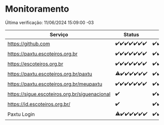 # Monitoramento

Última verificação: 11/06/2024 15:09:00 -03

|Serviço|Status|Últimas 24h|
|---|---|---|
|https://github.com|<span title="2024-06-04: OK=24">✔️</span><span title="2024-06-05: OK=24">✔️</span><span title="2024-06-06: OK=24">✔️</span><span title="2024-06-07: OK=24">✔️</span><span title="2024-06-08: OK=24">✔️</span><span title="2024-06-09: OK=24">✔️</span><span title="2024-06-10: OK=19">✔️</span>|<span title="10/06/2024 15:09:00 -03 : 200">✔️</span><span title="10/06/2024 16:05:00 -03 : 200">✔️</span><span title="10/06/2024 17:07:00 -03 : 200">✔️</span><span title="10/06/2024 18:07:00 -03 : 200">✔️</span><span title="10/06/2024 19:08:00 -03 : 200">✔️</span><span title="10/06/2024 20:06:00 -03 : 200">✔️</span><span title="10/06/2024 21:33:00 -03 : 200">✔️</span><span title="10/06/2024 22:54:00 -03 : 200">✔️</span><span title="10/06/2024 23:26:00 -03 : 200">✔️</span><span title="11/06/2024 00:08:00 -03 : 200">✔️</span><span title="11/06/2024 01:08:00 -03 : 200">✔️</span><span title="11/06/2024 02:08:00 -03 : 200">✔️</span><span title="11/06/2024 03:09:00 -03 : 200">✔️</span><span title="11/06/2024 04:07:00 -03 : 200">✔️</span><span title="11/06/2024 05:10:00 -03 : 200">✔️</span><span title="11/06/2024 06:08:00 -03 : 200">✔️</span><span title="11/06/2024 07:08:00 -03 : 200">✔️</span><span title="11/06/2024 08:07:00 -03 : 200">✔️</span><span title="11/06/2024 09:13:00 -03 : 200">✔️</span><span title="11/06/2024 10:10:00 -03 : 200">✔️</span><span title="11/06/2024 11:07:00 -03 : 200">✔️</span><span title="11/06/2024 12:06:00 -03 : 200">✔️</span><span title="11/06/2024 13:09:00 -03 : 200">✔️</span><span title="11/06/2024 14:06:00 -03 : 200">✔️</span><span title="11/06/2024 15:09:00 -03 : 200">✔️</span>|
|https://paxtu.escoteiros.org.br|<span title="2024-06-04: OK=24">✔️</span><span title="2024-06-05: OK=24">✔️</span><span title="2024-06-06: OK=24">✔️</span><span title="2024-06-07: OK=24">✔️</span><span title="2024-06-08: OK=24">✔️</span><span title="2024-06-09: OK=24">✔️</span><span title="2024-06-10: OK=19">✔️</span>|<span title="10/06/2024 15:09:00 -03 : 200">✔️</span><span title="10/06/2024 16:05:00 -03 : 200">✔️</span><span title="10/06/2024 17:07:00 -03 : 200">✔️</span><span title="10/06/2024 18:07:00 -03 : 200">✔️</span><span title="10/06/2024 19:08:00 -03 : 200">✔️</span><span title="10/06/2024 20:06:00 -03 : 200">✔️</span><span title="10/06/2024 21:33:00 -03 : 200">✔️</span><span title="10/06/2024 22:54:00 -03 : 200">✔️</span><span title="10/06/2024 23:26:00 -03 : 200">✔️</span><span title="11/06/2024 00:08:00 -03 : 200">✔️</span><span title="11/06/2024 01:08:00 -03 : 200">✔️</span><span title="11/06/2024 02:08:00 -03 : 200">✔️</span><span title="11/06/2024 03:09:00 -03 : 200">✔️</span><span title="11/06/2024 04:07:00 -03 : 200">✔️</span><span title="11/06/2024 05:10:00 -03 : 200">✔️</span><span title="11/06/2024 06:08:00 -03 : 200">✔️</span><span title="11/06/2024 07:08:00 -03 : 200">✔️</span><span title="11/06/2024 08:07:00 -03 : 200">✔️</span><span title="11/06/2024 09:13:00 -03 : 200">✔️</span><span title="11/06/2024 10:10:00 -03 : 200">✔️</span><span title="11/06/2024 11:07:00 -03 : 200">✔️</span><span title="11/06/2024 12:06:00 -03 : 200">✔️</span><span title="11/06/2024 13:09:00 -03 : 200">✔️</span><span title="11/06/2024 14:06:00 -03 : 200">✔️</span><span title="11/06/2024 15:09:00 -03 : 200">✔️</span>|
|https://escoteiros.org.br|<span title="2024-06-04: OK=24">✔️</span><span title="2024-06-05: OK=24">✔️</span><span title="2024-06-06: OK=24">✔️</span><span title="2024-06-07: OK=24">✔️</span><span title="2024-06-08: OK=24">✔️</span><span title="2024-06-09: OK=24">✔️</span><span title="2024-06-10: OK=19">✔️</span>|<span title="10/06/2024 15:09:00 -03 : 200">✔️</span><span title="10/06/2024 16:05:00 -03 : 200">✔️</span><span title="10/06/2024 17:07:00 -03 : 200">✔️</span><span title="10/06/2024 18:07:00 -03 : 200">✔️</span><span title="10/06/2024 19:08:00 -03 : 200">✔️</span><span title="10/06/2024 20:06:00 -03 : 200">✔️</span><span title="10/06/2024 21:33:00 -03 : 200">✔️</span><span title="10/06/2024 22:54:00 -03 : 200">✔️</span><span title="10/06/2024 23:26:00 -03 : 200">✔️</span><span title="11/06/2024 00:08:00 -03 : 200">✔️</span><span title="11/06/2024 01:08:00 -03 : 200">✔️</span><span title="11/06/2024 02:08:00 -03 : 200">✔️</span><span title="11/06/2024 03:09:00 -03 : 200">✔️</span><span title="11/06/2024 04:07:00 -03 : 200">✔️</span><span title="11/06/2024 05:10:00 -03 : 200">✔️</span><span title="11/06/2024 06:08:00 -03 : 200">✔️</span><span title="11/06/2024 07:08:00 -03 : 200">✔️</span><span title="11/06/2024 08:07:00 -03 : 200">✔️</span><span title="11/06/2024 09:13:00 -03 : 200">✔️</span><span title="11/06/2024 10:10:00 -03 : 200">✔️</span><span title="11/06/2024 11:07:00 -03 : 200">✔️</span><span title="11/06/2024 12:06:00 -03 : 200">✔️</span><span title="11/06/2024 13:09:00 -03 : 200">✔️</span><span title="11/06/2024 14:07:00 -03 : 200">✔️</span><span title="11/06/2024 15:09:00 -03 : 200">✔️</span>|
|https://paxtu.escoteiros.org.br/paxtu|<span title="2024-06-04: OK=23, Falhas=1">⚠️</span><span title="2024-06-05: OK=24">✔️</span><span title="2024-06-06: OK=24">✔️</span><span title="2024-06-07: OK=24">✔️</span><span title="2024-06-08: OK=24">✔️</span><span title="2024-06-09: OK=24">✔️</span><span title="2024-06-10: OK=19">✔️</span>|<span title="10/06/2024 15:09:00 -03 : 200">✔️</span><span title="10/06/2024 16:05:00 -03 : 200">✔️</span><span title="10/06/2024 17:07:00 -03 : 200">✔️</span><span title="10/06/2024 18:07:00 -03 : 200">✔️</span><span title="10/06/2024 19:08:00 -03 : 200">✔️</span><span title="10/06/2024 20:06:00 -03 : 200">✔️</span><span title="10/06/2024 21:33:00 -03 : 200">✔️</span><span title="10/06/2024 22:54:00 -03 : 200">✔️</span><span title="10/06/2024 23:26:00 -03 : 200">✔️</span><span title="11/06/2024 00:08:00 -03 : 200">✔️</span><span title="11/06/2024 01:08:00 -03 : 200">✔️</span><span title="11/06/2024 02:08:00 -03 : 200">✔️</span><span title="11/06/2024 03:09:00 -03 : 200">✔️</span><span title="11/06/2024 04:07:00 -03 : 200">✔️</span><span title="11/06/2024 05:10:00 -03 : 200">✔️</span><span title="11/06/2024 06:08:00 -03 : 200">✔️</span><span title="11/06/2024 07:08:00 -03 : 200">✔️</span><span title="11/06/2024 08:07:00 -03 : 200">✔️</span><span title="11/06/2024 09:13:00 -03 : 200">✔️</span><span title="11/06/2024 10:10:00 -03 : 200">✔️</span><span title="11/06/2024 11:07:00 -03 : 200">✔️</span><span title="11/06/2024 12:06:00 -03 : 200">✔️</span><span title="11/06/2024 13:09:00 -03 : 200">✔️</span><span title="11/06/2024 14:07:00 -03 : 200">✔️</span><span title="11/06/2024 15:09:00 -03 : 200">✔️</span>|
|https://paxtu.escoteiros.org.br/meupaxtu|<span title="2024-06-04: OK=24">✔️</span><span title="2024-06-05: OK=24">✔️</span><span title="2024-06-06: OK=24">✔️</span><span title="2024-06-07: OK=24">✔️</span><span title="2024-06-08: OK=24">✔️</span><span title="2024-06-09: OK=24">✔️</span><span title="2024-06-10: OK=19">✔️</span>|<span title="10/06/2024 15:09:00 -03 : 200">✔️</span><span title="10/06/2024 16:05:00 -03 : 200">✔️</span><span title="10/06/2024 17:07:00 -03 : 200">✔️</span><span title="10/06/2024 18:07:00 -03 : 200">✔️</span><span title="10/06/2024 19:08:00 -03 : 200">✔️</span><span title="10/06/2024 20:06:00 -03 : 200">✔️</span><span title="10/06/2024 21:33:00 -03 : 200">✔️</span><span title="10/06/2024 22:54:00 -03 : 200">✔️</span><span title="10/06/2024 23:26:00 -03 : 200">✔️</span><span title="11/06/2024 00:08:00 -03 : 200">✔️</span><span title="11/06/2024 01:08:00 -03 : 200">✔️</span><span title="11/06/2024 02:08:00 -03 : 200">✔️</span><span title="11/06/2024 03:09:00 -03 : 200">✔️</span><span title="11/06/2024 04:07:00 -03 : 200">✔️</span><span title="11/06/2024 05:10:00 -03 : 200">✔️</span><span title="11/06/2024 06:08:00 -03 : 200">✔️</span><span title="11/06/2024 07:08:00 -03 : 200">✔️</span><span title="11/06/2024 08:07:00 -03 : 200">✔️</span><span title="11/06/2024 09:13:00 -03 : 200">✔️</span><span title="11/06/2024 10:10:00 -03 : 200">✔️</span><span title="11/06/2024 11:07:00 -03 : 200">✔️</span><span title="11/06/2024 12:06:00 -03 : 200">✔️</span><span title="11/06/2024 13:09:00 -03 : 200">✔️</span><span title="11/06/2024 14:07:00 -03 : 200">✔️</span><span title="11/06/2024 15:09:00 -03 : 200">✔️</span>|
|https://sigue.escoteiros.org.br/siguenacional|<span title="2024-06-10: OK=9">✔️</span>|<span title="10/06/2024 15:09:00 -03 : 200">✔️</span><span title="10/06/2024 16:05:00 -03 : 200">✔️</span><span title="10/06/2024 17:07:00 -03 : 200">✔️</span><span title="10/06/2024 18:07:00 -03 : 200">✔️</span><span title="10/06/2024 19:08:00 -03 : 200">✔️</span><span title="10/06/2024 20:06:00 -03 : 200">✔️</span><span title="10/06/2024 21:33:00 -03 : 200">✔️</span><span title="10/06/2024 22:54:00 -03 : 200">✔️</span><span title="10/06/2024 23:26:00 -03 : 200">✔️</span><span title="11/06/2024 00:08:00 -03 : 200">✔️</span><span title="11/06/2024 01:08:00 -03 : 200">✔️</span><span title="11/06/2024 02:08:00 -03 : 200">✔️</span><span title="11/06/2024 03:09:00 -03 : 200">✔️</span><span title="11/06/2024 04:07:00 -03 : 200">✔️</span><span title="11/06/2024 05:10:00 -03 : 200">✔️</span><span title="11/06/2024 06:08:00 -03 : 200">✔️</span><span title="11/06/2024 07:08:00 -03 : 200">✔️</span><span title="11/06/2024 08:07:00 -03 : 200">✔️</span><span title="11/06/2024 09:13:00 -03 : 200">✔️</span><span title="11/06/2024 10:10:00 -03 : 200">✔️</span><span title="11/06/2024 11:07:00 -03 : 200">✔️</span><span title="11/06/2024 12:06:00 -03 : 200">✔️</span><span title="11/06/2024 13:09:00 -03 : 200">✔️</span><span title="11/06/2024 14:07:00 -03 : 200">✔️</span><span title="11/06/2024 15:09:00 -03 : 200">✔️</span>|
|https://id.escoteiros.org.br/|<span title="2024-06-10: OK=9">✔️</span>|<span title="10/06/2024 15:09:00 -03 : 200">✔️</span><span title="10/06/2024 16:05:00 -03 : 200">✔️</span><span title="10/06/2024 17:07:00 -03 : 200">✔️</span><span title="10/06/2024 18:07:00 -03 : 200">✔️</span><span title="10/06/2024 19:08:00 -03 : 200">✔️</span><span title="10/06/2024 20:06:00 -03 : 200">✔️</span><span title="10/06/2024 21:33:00 -03 : 200">✔️</span><span title="10/06/2024 22:54:00 -03 : 200">✔️</span><span title="10/06/2024 23:26:00 -03 : 200">✔️</span><span title="11/06/2024 00:08:00 -03 : 200">✔️</span><span title="11/06/2024 01:08:00 -03 : 200">✔️</span><span title="11/06/2024 02:08:00 -03 : 200">✔️</span><span title="11/06/2024 03:09:00 -03 : 200">✔️</span><span title="11/06/2024 04:07:00 -03 : 200">✔️</span><span title="11/06/2024 05:10:00 -03 : 200">✔️</span><span title="11/06/2024 06:08:00 -03 : 200">✔️</span><span title="11/06/2024 07:08:00 -03 : 200">✔️</span><span title="11/06/2024 08:07:00 -03 : 200">✔️</span><span title="11/06/2024 09:13:00 -03 : 200">✔️</span><span title="11/06/2024 10:10:00 -03 : 200">✔️</span><span title="11/06/2024 11:07:00 -03 : 200">✔️</span><span title="11/06/2024 12:06:00 -03 : 200">✔️</span><span title="11/06/2024 13:09:00 -03 : 200">✔️</span><span title="11/06/2024 14:07:00 -03 : 200">✔️</span><span title="11/06/2024 15:09:00 -03 : 200">✔️</span>|
|Paxtu Login|<span title="2024-06-04: OK=23, Falhas=1">⚠️</span><span title="2024-06-05: OK=24">✔️</span><span title="2024-06-06: OK=24">✔️</span><span title="2024-06-07: OK=24">✔️</span><span title="2024-06-08: OK=24">✔️</span><span title="2024-06-09: OK=24">✔️</span><span title="2024-06-10: OK=19">✔️</span>|<span title="10/06/2024 15:09:00 -03 : 200">✔️</span><span title="10/06/2024 16:05:00 -03 : 200">✔️</span><span title="10/06/2024 17:07:00 -03 : 200">✔️</span><span title="10/06/2024 18:07:00 -03 : 200">✔️</span><span title="10/06/2024 19:08:00 -03 : 200">✔️</span><span title="10/06/2024 20:06:00 -03 : 200">✔️</span><span title="10/06/2024 21:33:00 -03 : 200">✔️</span><span title="10/06/2024 22:54:00 -03 : 200">✔️</span><span title="10/06/2024 23:26:00 -03 : 200">✔️</span><span title="11/06/2024 00:08:00 -03 : 200">✔️</span><span title="11/06/2024 01:08:00 -03 : 200">✔️</span><span title="11/06/2024 02:08:00 -03 : 200">✔️</span><span title="11/06/2024 03:09:00 -03 : 200">✔️</span><span title="11/06/2024 04:07:00 -03 : 200">✔️</span><span title="11/06/2024 05:10:00 -03 : 200">✔️</span><span title="11/06/2024 06:08:00 -03 : 200">✔️</span><span title="11/06/2024 07:08:00 -03 : 200">✔️</span><span title="11/06/2024 08:07:00 -03 : 200">✔️</span><span title="11/06/2024 09:13:00 -03 : 200">✔️</span><span title="11/06/2024 10:10:00 -03 : 200">✔️</span><span title="11/06/2024 11:07:00 -03 : 200">✔️</span><span title="11/06/2024 12:06:00 -03 : 200">✔️</span><span title="11/06/2024 13:09:00 -03 : 200">✔️</span><span title="11/06/2024 14:07:00 -03 : 200">✔️</span><span title="11/06/2024 15:09:00 -03 : 200">✔️</span>|
